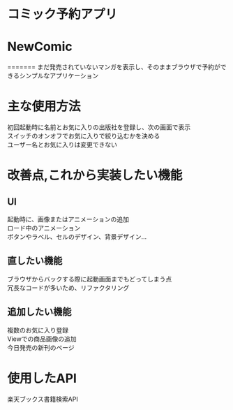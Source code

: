 # コミック予約アプリ

# NewComic
=======
まだ発売されていないマンガを表示し、そのままブラウザで予約ができるシンプルなアプリケーション

# 主な使用方法
初回起動時に名前とお気に入りの出版社を登録し、次の画面で表示 <br>
スイッチのオンオフでお気に入りで絞り込むかを決める <br>
ユーザー名とお気に入りは変更できない

# 改善点,これから実装したい機能
## UI
起動時に、画像またはアニメーションの追加 <br>
ロード中のアニメーション <br>
ボタンやラベル、セルのデザイン、背景デザイン…
## 直したい機能
ブラウザからバックする際に起動画面までもどってしまう点 <br>
冗長なコードが多いため、リファクタリング
## 追加したい機能
複数のお気に入り登録 <br>
Viewでの商品画像の追加 <br>
今日発売の新刊のページ

# 使用したAPI
楽天ブックス書籍検索API

